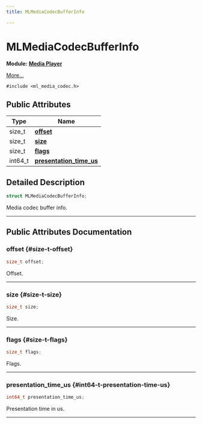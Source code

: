 ```yaml
---
title: MLMediaCodecBufferInfo

---
```


# MLMediaCodecBufferInfo

**Module:** **[Media Player](/api-ref/api/Modules/group___media_player/group___media_player.md)**



 [More...](#detailed-description)


`#include <ml_media_codec.h>`

## Public Attributes

| Type           | Name           |
| -------------- | -------------- |
| size_t | **[offset](/api-ref/api/Modules/group___media_player/struct_m_l_media_codec_buffer_info.md#size-t-offset)**  |
| size_t | **[size](/api-ref/api/Modules/group___media_player/struct_m_l_media_codec_buffer_info.md#size-t-size)**  |
| size_t | **[flags](/api-ref/api/Modules/group___media_player/struct_m_l_media_codec_buffer_info.md#size-t-flags)**  |
| int64_t | **[presentation_time_us](/api-ref/api/Modules/group___media_player/struct_m_l_media_codec_buffer_info.md#int64-t-presentation-time-us)**  |

## Detailed Description

```cpp
struct MLMediaCodecBufferInfo;
```


Media codec buffer info. 





-----------
## Public Attributes Documentation

### offset {#size-t-offset}

```cpp
size_t offset;
```


Offset. 





-----------

### size {#size-t-size}

```cpp
size_t size;
```


Size. 





-----------

### flags {#size-t-flags}

```cpp
size_t flags;
```


Flags. 





-----------

### presentation_time_us {#int64-t-presentation-time-us}

```cpp
int64_t presentation_time_us;
```


Presentation time in us. 





-----------

